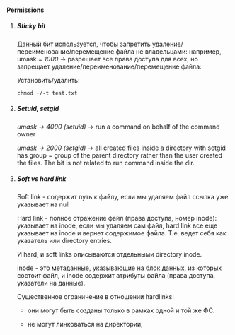 #### Permissions

1. ##### Sticky bit

    Данный бит используется, чтобы запретить удаление/переименование/перемещение файла не владельцами: например, umask = *1000* -> разрешает все права доступа для всех, но запрещает удаление/переименование/перемещение файла:

    Установить/удалить:

    ```
    chmod +/-t test.txt
    ```


2. ##### Setuid, setgid

    *umask -> 4000 (setuid)* -> run a command on behalf of the command owner

    *umask -> 2000 (setgid)* -> all created files inside a directory with setgid has group = group of the parent directory rather than the user created the files. The bit is not related to run command inside the dir.


3. ##### Soft vs hard link

    Soft link - содержит путь к файлу, если мы удаляем файл ссылка уже указывает на null

    Hard link - полное отражение файл (права доступа, номер inode): указывает на inode, если мы удаляем сам файл, hard link все еще указывает на inode и вернет содержимое файла. Т.е. ведет себя как указатель или directory entries.  

    И hard, и soft links описываются отдельными directory inode.

    inode - это метаданные, указывающие на блок данных, из которых состоит файл, и inode содержит атрибуты файла (права доступа, указатели на данные).

    Существенное ограничение в отношении hardlinks:

    - они могут быть созданы только в рамках одной и той же ФС.

    - не могут линковаться на директории;

